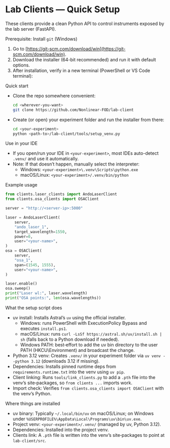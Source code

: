 # Lab Clients — Quick Setup

These clients provide a clean Python API to control instruments exposed by the lab server (FastAPI).

Prerequisite: Install `git` (Windows)

1. Go to [https://git-scm.com/download/win](https://git-scm.com/download/win).  
2. Download the installer (64-bit recommended) and run it with default options.  
3. After installation, verify in a new terminal (PowerShell or VS Code terminal):

Quick start

- Clone the repo somewhere convenient:

  ```bash
  cd <wherever-you-want>
  git clone https://github.com/Nonlinear-FOD/lab-client
  ```

- Create (or open) your experiment folder and run the installer from there:

  ```bash
  cd <your-experiment>
  python <path-to>/lab-client/tools/setup_venv.py
  ```

Use in your IDE
- If you open/run your IDE in `<your-experiment>`, most IDEs auto-detect `.venv/` and use it automatically.
- Note: If that doesn’t happen, manually select the interpreter:
  - Windows: `<your-experiment>\.venv\Scripts\python.exe`
  - macOS/Linux: `<your-experiment>/.venv/bin/python`

Example usage
```python
from clients.laser_clients import AndoLaserClient
from clients.osa_clients import OSAClient

server = "http://<server-ip>:5000"

laser = AndoLaserClient(
    server,
    "ando_laser_1",
    target_wavelength=1550,
    power=0,
    user="<your-name>",
)
osa = OSAClient(
    server,
    "osa_1",
    span=(1545, 1555),
    user="<your-name>",
)

laser.enable()
osa.sweep()
print("Laser wl:", laser.wavelength)
print("OSA points:", len(osa.wavelengths))
```

What the setup script does
- uv install: Installs Astral’s `uv` using the official installer.
  - Windows: runs PowerShell with ExecutionPolicy Bypass and executes `install.ps1`.
  - macOS/Linux: runs `curl -LsSf https://astral.sh/uv/install.sh | sh` (falls back to a Python download if needed).
  - Windows PATH: best‑effort to add the uv bin directory to the user PATH (HKCU\Environment) and broadcast the change.
- Python 3.12 venv: Creates `.venv/` in your experiment folder via `uv venv --python 3.12` (downloads 3.12 if missing).
- Dependencies: Installs pinned runtime deps from `requirements.runtime.txt` into the venv using `uv pip`.
- Client linking: Runs `tools/link_clients.py` to add a `.pth` file into the venv’s site‑packages, so `from clients ...` imports work.
- Import check: Verifies `from clients.osa_clients import OSAClient` with the venv’s Python.

Where things are installed
- uv binary: Typically `~/.local/bin/uv` on macOS/Linux; on Windows under `%USERPROFILE%\AppData\Local\Programs\uv\bin\uv.exe`.
- Project venv: `<your-experiment>/.venv/` (managed by uv, Python 3.12).
- Dependencies: Installed into the project venv.
- Clients link: A `.pth` file is written into the venv’s site‑packages to point at `lab-client/src`.
